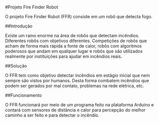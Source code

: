 #Projeto Fire Finder Robot


O projeto Fire Finder Robot (FFR) consiste em um robô que detecta fogo.

##Introdução

Existe um ramo enorme na área de robôs que detectam incêndios. Diferentes robôs com objetivos diferentes. Competições de robôs que acham de forma mais rápida a fonte de calor, robôs com algoritmos poderosos que andam em qualquer lugar e robôs que são utilizados realmente por instituições para ajudar em incêndios reais. 

##Solução

O FFR tem como objetivo detectar incêndios em estágio inicial que nem sempre são vistos por humanos. Desta forma combatem incêndios que podem ser gerados por mal contato, problemas na rede elétrica, etc. 

 ##Funcionamento
      
O FFR funcionará por meio de um programa feito na plataforma Arduino e contará com sensores de distância e calor para percepção do melhor caminho a ser feito e para detectar o incêndio.  